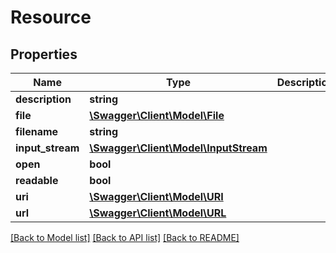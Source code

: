 # Resource

## Properties
Name | Type | Description | Notes
------------ | ------------- | ------------- | -------------
**description** | **string** |  | [optional] 
**file** | [**\Swagger\Client\Model\File**](File.md) |  | [optional] 
**filename** | **string** |  | [optional] 
**input_stream** | [**\Swagger\Client\Model\InputStream**](InputStream.md) |  | [optional] 
**open** | **bool** |  | [optional] 
**readable** | **bool** |  | [optional] 
**uri** | [**\Swagger\Client\Model\URI**](URI.md) |  | [optional] 
**url** | [**\Swagger\Client\Model\URL**](URL.md) |  | [optional] 

[[Back to Model list]](../README.md#documentation-for-models) [[Back to API list]](../README.md#documentation-for-api-endpoints) [[Back to README]](../README.md)


